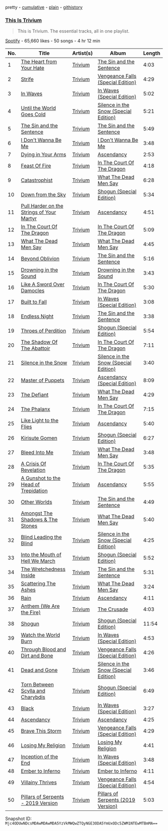 pretty - [cumulative](/playlists/cumulative/37i9dQZF1DZ06evO1cr4xG.md) - [plain](/playlists/plain/37i9dQZF1DZ06evO1cr4xG) - [githistory](https://github.githistory.xyz/mackorone/spotify-playlist-archive/blob/main/playlists/plain/37i9dQZF1DZ06evO1cr4xG)

### [This Is Trivium](https://open.spotify.com/playlist/37i9dQZF1DZ06evO1cr4xG)

> This is Trivium\. The essential tracks, all in one playlist.

[Spotify](https://open.spotify.com/user/spotify) - 65,660 likes - 50 songs - 4 hr 12 min

| No. | Title | Artist(s) | Album | Length |
|---|---|---|---|---|
| 1 | [The Heart from Your Hate](https://open.spotify.com/track/5yDJpu0xh0d1w13gXaE3lS) | [Trivium](https://open.spotify.com/artist/278ZYwGhdK6QTzE3MFePnP) | [The Sin and the Sentence](https://open.spotify.com/album/3qq44o8Qqvz5JQ7b5AevLT) | 4:03 |
| 2 | [Strife](https://open.spotify.com/track/15zUfY9L1p7bN9JsgaTAP0) | [Trivium](https://open.spotify.com/artist/278ZYwGhdK6QTzE3MFePnP) | [Vengeance Falls \(Special Edition\)](https://open.spotify.com/album/1hamGtmqitOROTKc0yNhow) | 4:29 |
| 3 | [In Waves](https://open.spotify.com/track/1yYr4D1KjhhyDD5bZIiFQy) | [Trivium](https://open.spotify.com/artist/278ZYwGhdK6QTzE3MFePnP) | [In Waves \(Special Edition\)](https://open.spotify.com/album/2p1voQHdNSdy596VRDtdji) | 5:02 |
| 4 | [Until the World Goes Cold](https://open.spotify.com/track/1hPKSQuvfLlPeIu8xhRyTf) | [Trivium](https://open.spotify.com/artist/278ZYwGhdK6QTzE3MFePnP) | [Silence in the Snow \(Special Edition\)](https://open.spotify.com/album/5l2xUBNPkPSZB0KVrEXANI) | 5:21 |
| 5 | [The Sin and the Sentence](https://open.spotify.com/track/6156ZPGcezId0Bmw7x7c7K) | [Trivium](https://open.spotify.com/artist/278ZYwGhdK6QTzE3MFePnP) | [The Sin and the Sentence](https://open.spotify.com/album/3qq44o8Qqvz5JQ7b5AevLT) | 5:49 |
| 6 | [I Don't Wanna Be Me](https://open.spotify.com/track/2tNx0sauNCGfpniMNu9hEh) | [Trivium](https://open.spotify.com/artist/278ZYwGhdK6QTzE3MFePnP) | [I Don't Wanna Be Me](https://open.spotify.com/album/6vupYQiT3uyxz2a25HUNX9) | 3:48 |
| 7 | [Dying in Your Arms](https://open.spotify.com/track/2nuA1esWzYEgnfQ4DpsSsm) | [Trivium](https://open.spotify.com/artist/278ZYwGhdK6QTzE3MFePnP) | [Ascendancy](https://open.spotify.com/album/4tUJoHF6in0wA5cpioJkbV) | 2:53 |
| 8 | [Feast Of Fire](https://open.spotify.com/track/1c7kZbuNixEsCMbU3MZFpy) | [Trivium](https://open.spotify.com/artist/278ZYwGhdK6QTzE3MFePnP) | [In The Court Of The Dragon](https://open.spotify.com/album/0mrtkWYrUzTuFwyiiQPdQs) | 4:18 |
| 9 | [Catastrophist](https://open.spotify.com/track/3fnqNxjN7o0tJe7zOQZV68) | [Trivium](https://open.spotify.com/artist/278ZYwGhdK6QTzE3MFePnP) | [What The Dead Men Say](https://open.spotify.com/album/0aXIJYbWk4u41iJmoJmp8y) | 6:28 |
| 10 | [Down from the Sky](https://open.spotify.com/track/5LePaQIrJcIwrUzNEr3m86) | [Trivium](https://open.spotify.com/artist/278ZYwGhdK6QTzE3MFePnP) | [Shogun \(Special Edition\)](https://open.spotify.com/album/0kIXzVzbFuUf5kxM8US67m) | 5:34 |
| 11 | [Pull Harder on the Strings of Your Martyr](https://open.spotify.com/track/0UXaslpoA81no74N7U56U9) | [Trivium](https://open.spotify.com/artist/278ZYwGhdK6QTzE3MFePnP) | [Ascendancy](https://open.spotify.com/album/4tUJoHF6in0wA5cpioJkbV) | 4:51 |
| 12 | [In The Court Of The Dragon](https://open.spotify.com/track/1N8HMQL90GFdDaFUz6ONcs) | [Trivium](https://open.spotify.com/artist/278ZYwGhdK6QTzE3MFePnP) | [In The Court Of The Dragon](https://open.spotify.com/album/0mrtkWYrUzTuFwyiiQPdQs) | 5:09 |
| 13 | [What The Dead Men Say](https://open.spotify.com/track/4KugBNgb6iilXInnWQrMVh) | [Trivium](https://open.spotify.com/artist/278ZYwGhdK6QTzE3MFePnP) | [What The Dead Men Say](https://open.spotify.com/album/0aXIJYbWk4u41iJmoJmp8y) | 4:45 |
| 14 | [Beyond Oblivion](https://open.spotify.com/track/2xOwDv18iuRmDI7akoJ250) | [Trivium](https://open.spotify.com/artist/278ZYwGhdK6QTzE3MFePnP) | [The Sin and the Sentence](https://open.spotify.com/album/3qq44o8Qqvz5JQ7b5AevLT) | 5:16 |
| 15 | [Drowning in the Sound](https://open.spotify.com/track/4nnoWkdf9ZSQJnMQhmxyMj) | [Trivium](https://open.spotify.com/artist/278ZYwGhdK6QTzE3MFePnP) | [Drowning in the Sound](https://open.spotify.com/album/2NpAvxFCF4HHkLn8VfuNJo) | 3:43 |
| 16 | [Like A Sword Over Damocles](https://open.spotify.com/track/5YhmiVbhzLVP9aA20scJCs) | [Trivium](https://open.spotify.com/artist/278ZYwGhdK6QTzE3MFePnP) | [In The Court Of The Dragon](https://open.spotify.com/album/0mrtkWYrUzTuFwyiiQPdQs) | 5:30 |
| 17 | [Built to Fall](https://open.spotify.com/track/6yRh9h4Kc00PnrAuVYRAkq) | [Trivium](https://open.spotify.com/artist/278ZYwGhdK6QTzE3MFePnP) | [In Waves \(Special Edition\)](https://open.spotify.com/album/2p1voQHdNSdy596VRDtdji) | 3:08 |
| 18 | [Endless Night](https://open.spotify.com/track/7yi6fynaCi2lWhjcOfcHz5) | [Trivium](https://open.spotify.com/artist/278ZYwGhdK6QTzE3MFePnP) | [The Sin and the Sentence](https://open.spotify.com/album/3qq44o8Qqvz5JQ7b5AevLT) | 3:38 |
| 19 | [Throes of Perdition](https://open.spotify.com/track/5IC15BbbaRv6FmseUG0mTu) | [Trivium](https://open.spotify.com/artist/278ZYwGhdK6QTzE3MFePnP) | [Shogun \(Special Edition\)](https://open.spotify.com/album/0kIXzVzbFuUf5kxM8US67m) | 5:54 |
| 20 | [The Shadow Of The Abattoir](https://open.spotify.com/track/6PMrbTi4HbEpmf0B1o9APz) | [Trivium](https://open.spotify.com/artist/278ZYwGhdK6QTzE3MFePnP) | [In The Court Of The Dragon](https://open.spotify.com/album/0mrtkWYrUzTuFwyiiQPdQs) | 7:11 |
| 21 | [Silence in the Snow](https://open.spotify.com/track/6R8XKSzEw5DteWa9zAOhq3) | [Trivium](https://open.spotify.com/artist/278ZYwGhdK6QTzE3MFePnP) | [Silence in the Snow \(Special Edition\)](https://open.spotify.com/album/5l2xUBNPkPSZB0KVrEXANI) | 3:40 |
| 22 | [Master of Puppets](https://open.spotify.com/track/0P5D7ji9AJi85bEdQhq50a) | [Trivium](https://open.spotify.com/artist/278ZYwGhdK6QTzE3MFePnP) | [Ascendancy \(Special Edition\)](https://open.spotify.com/album/21mOhkOtrPVySn4D2SbOAF) | 8:09 |
| 23 | [The Defiant](https://open.spotify.com/track/1OsDIdCx9t0khbY88vFpLN) | [Trivium](https://open.spotify.com/artist/278ZYwGhdK6QTzE3MFePnP) | [What The Dead Men Say](https://open.spotify.com/album/0aXIJYbWk4u41iJmoJmp8y) | 4:29 |
| 24 | [The Phalanx](https://open.spotify.com/track/14XbzZfy5y9U60gtjjfzdH) | [Trivium](https://open.spotify.com/artist/278ZYwGhdK6QTzE3MFePnP) | [In The Court Of The Dragon](https://open.spotify.com/album/0mrtkWYrUzTuFwyiiQPdQs) | 7:15 |
| 25 | [Like Light to the Flies](https://open.spotify.com/track/3wuGM9ka6DGQPtrEaVGl00) | [Trivium](https://open.spotify.com/artist/278ZYwGhdK6QTzE3MFePnP) | [Ascendancy](https://open.spotify.com/album/4tUJoHF6in0wA5cpioJkbV) | 5:40 |
| 26 | [Kirisute Gomen](https://open.spotify.com/track/5oELEE5XmqWw9gIFsb878g) | [Trivium](https://open.spotify.com/artist/278ZYwGhdK6QTzE3MFePnP) | [Shogun \(Special Edition\)](https://open.spotify.com/album/0kIXzVzbFuUf5kxM8US67m) | 6:27 |
| 27 | [Bleed Into Me](https://open.spotify.com/track/63AK4XR008a8GevrN4Ei5m) | [Trivium](https://open.spotify.com/artist/278ZYwGhdK6QTzE3MFePnP) | [What The Dead Men Say](https://open.spotify.com/album/0aXIJYbWk4u41iJmoJmp8y) | 3:48 |
| 28 | [A Crisis Of Revelation](https://open.spotify.com/track/07ELgtGISbYc3CavN1AcfX) | [Trivium](https://open.spotify.com/artist/278ZYwGhdK6QTzE3MFePnP) | [In The Court Of The Dragon](https://open.spotify.com/album/0mrtkWYrUzTuFwyiiQPdQs) | 5:35 |
| 29 | [A Gunshot to the Head of Trepidation](https://open.spotify.com/track/3uq1JSqEFzVzcmFJc6SXDS) | [Trivium](https://open.spotify.com/artist/278ZYwGhdK6QTzE3MFePnP) | [Ascendancy](https://open.spotify.com/album/4tUJoHF6in0wA5cpioJkbV) | 5:55 |
| 30 | [Other Worlds](https://open.spotify.com/track/1a2S3UQ4riSjBJUmuxBGo0) | [Trivium](https://open.spotify.com/artist/278ZYwGhdK6QTzE3MFePnP) | [The Sin and the Sentence](https://open.spotify.com/album/3qq44o8Qqvz5JQ7b5AevLT) | 4:49 |
| 31 | [Amongst The Shadows & The Stones](https://open.spotify.com/track/0XonjMgieW7uTIeAXzgbAB) | [Trivium](https://open.spotify.com/artist/278ZYwGhdK6QTzE3MFePnP) | [What The Dead Men Say](https://open.spotify.com/album/0aXIJYbWk4u41iJmoJmp8y) | 5:40 |
| 32 | [Blind Leading the Blind](https://open.spotify.com/track/7a6AriexF79dNNhknDluGd) | [Trivium](https://open.spotify.com/artist/278ZYwGhdK6QTzE3MFePnP) | [Silence in the Snow \(Special Edition\)](https://open.spotify.com/album/5l2xUBNPkPSZB0KVrEXANI) | 4:25 |
| 33 | [Into the Mouth of Hell We March](https://open.spotify.com/track/3sa04MWD0FcOorbzuGfaTZ) | [Trivium](https://open.spotify.com/artist/278ZYwGhdK6QTzE3MFePnP) | [Shogun \(Special Edition\)](https://open.spotify.com/album/0kIXzVzbFuUf5kxM8US67m) | 5:52 |
| 34 | [The Wretchedness Inside](https://open.spotify.com/track/6eT0nmfsRo1WzAq333RFJ1) | [Trivium](https://open.spotify.com/artist/278ZYwGhdK6QTzE3MFePnP) | [The Sin and the Sentence](https://open.spotify.com/album/3qq44o8Qqvz5JQ7b5AevLT) | 5:31 |
| 35 | [Scattering The Ashes](https://open.spotify.com/track/1jo4t3gX4wXdSwotsH9J5u) | [Trivium](https://open.spotify.com/artist/278ZYwGhdK6QTzE3MFePnP) | [What The Dead Men Say](https://open.spotify.com/album/0aXIJYbWk4u41iJmoJmp8y) | 3:24 |
| 36 | [Rain](https://open.spotify.com/track/4P23Pn5zl9QCkyto32fAaR) | [Trivium](https://open.spotify.com/artist/278ZYwGhdK6QTzE3MFePnP) | [Ascendancy](https://open.spotify.com/album/4tUJoHF6in0wA5cpioJkbV) | 4:11 |
| 37 | [Anthem \(We Are the Fire\)](https://open.spotify.com/track/36ZvFmD6IuW1nawOBbpC8z) | [Trivium](https://open.spotify.com/artist/278ZYwGhdK6QTzE3MFePnP) | [The Crusade](https://open.spotify.com/album/42MixogSAsobX5po649Y0j) | 4:03 |
| 38 | [Shogun](https://open.spotify.com/track/5FaEX9EwutRqVvOZsJ27G3) | [Trivium](https://open.spotify.com/artist/278ZYwGhdK6QTzE3MFePnP) | [Shogun \(Special Edition\)](https://open.spotify.com/album/0kIXzVzbFuUf5kxM8US67m) | 11:54 |
| 39 | [Watch the World Burn](https://open.spotify.com/track/1JwKA8yiG6cO43ZjEPawng) | [Trivium](https://open.spotify.com/artist/278ZYwGhdK6QTzE3MFePnP) | [In Waves \(Special Edition\)](https://open.spotify.com/album/2p1voQHdNSdy596VRDtdji) | 4:53 |
| 40 | [Through Blood and Dirt and Bone](https://open.spotify.com/track/5wsGmJgkTbddIDOoRU6xOT) | [Trivium](https://open.spotify.com/artist/278ZYwGhdK6QTzE3MFePnP) | [Vengeance Falls \(Special Edition\)](https://open.spotify.com/album/1hamGtmqitOROTKc0yNhow) | 4:26 |
| 41 | [Dead and Gone](https://open.spotify.com/track/5SqZCOOwTRYeGXiGvXekAC) | [Trivium](https://open.spotify.com/artist/278ZYwGhdK6QTzE3MFePnP) | [Silence in the Snow \(Special Edition\)](https://open.spotify.com/album/5l2xUBNPkPSZB0KVrEXANI) | 3:46 |
| 42 | [Torn Between Scylla and Charybdis](https://open.spotify.com/track/3Sie7xWnFu5Q9DL4rfR9Lk) | [Trivium](https://open.spotify.com/artist/278ZYwGhdK6QTzE3MFePnP) | [Shogun \(Special Edition\)](https://open.spotify.com/album/0kIXzVzbFuUf5kxM8US67m) | 6:49 |
| 43 | [Black](https://open.spotify.com/track/6APaLjBA0uKDTpHMaGA7eY) | [Trivium](https://open.spotify.com/artist/278ZYwGhdK6QTzE3MFePnP) | [In Waves \(Special Edition\)](https://open.spotify.com/album/2p1voQHdNSdy596VRDtdji) | 3:27 |
| 44 | [Ascendancy](https://open.spotify.com/track/25mSOE3LW1IREKGhSeRUVx) | [Trivium](https://open.spotify.com/artist/278ZYwGhdK6QTzE3MFePnP) | [Ascendancy](https://open.spotify.com/album/4tUJoHF6in0wA5cpioJkbV) | 4:25 |
| 45 | [Brave This Storm](https://open.spotify.com/track/0CdHnV4vaqNDKskubNQWLb) | [Trivium](https://open.spotify.com/artist/278ZYwGhdK6QTzE3MFePnP) | [Vengeance Falls \(Special Edition\)](https://open.spotify.com/album/1hamGtmqitOROTKc0yNhow) | 4:29 |
| 46 | [Losing My Religion](https://open.spotify.com/track/4nvffGMrhZMK6DXCdNieys) | [Trivium](https://open.spotify.com/artist/278ZYwGhdK6QTzE3MFePnP) | [Losing My Religion](https://open.spotify.com/album/6oRydz4vuNsUY0y1NlmOmR) | 4:41 |
| 47 | [Inception of the End](https://open.spotify.com/track/0P1weKhEUYqP4UMV4UNr4G) | [Trivium](https://open.spotify.com/artist/278ZYwGhdK6QTzE3MFePnP) | [In Waves \(Special Edition\)](https://open.spotify.com/album/2p1voQHdNSdy596VRDtdji) | 3:48 |
| 48 | [Ember to Inferno](https://open.spotify.com/track/3IKNbveo9wfVgEjEFLpY6b) | [Trivium](https://open.spotify.com/artist/278ZYwGhdK6QTzE3MFePnP) | [Ember to Inferno](https://open.spotify.com/album/3hnOE93weJxgpQZOkVC4as) | 4:11 |
| 49 | [Villainy Thrives](https://open.spotify.com/track/7LUxLggr0vvXXGS9o8Xq80) | [Trivium](https://open.spotify.com/artist/278ZYwGhdK6QTzE3MFePnP) | [Vengeance Falls \(Special Edition\)](https://open.spotify.com/album/1hamGtmqitOROTKc0yNhow) | 4:54 |
| 50 | [Pillars of Serpents \- 2019 Version](https://open.spotify.com/track/4mTV3JOltmiOgDAtTCkZMz) | [Trivium](https://open.spotify.com/artist/278ZYwGhdK6QTzE3MFePnP) | [Pillars of Serpents \(2019 Version\)](https://open.spotify.com/album/3jqNwVmVa0spWGEyLRwHim) | 5:03 |

Snapshot ID: `Mjc4ODUwNDcsMDAwMDAwMDA5YzVkMWQwZTQyNGE3ODA5YmUxODc5ZWM1NTEwMTBmMA==`
